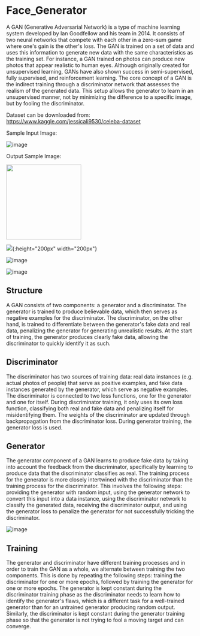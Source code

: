 # Face_Generator

A GAN (Generative Adversarial Network) is a type of machine learning system developed by Ian Goodfellow and his team in 2014. It consists of two neural networks that compete with each other in a zero-sum game where one's gain is the other's loss. The GAN is trained on a set of data and uses this information to generate new data with the same characteristics as the training set. For instance, a GAN trained on photos can produce new photos that appear realistic to human eyes. Although originally created for unsupervised learning, GANs have also shown success in semi-supervised, fully supervised, and reinforcement learning. The core concept of a GAN is the indirect training through a discriminator network that assesses the realism of the generated data. This setup allows the generator to learn in an unsupervised manner, not by minimizing the difference to a specific image, but by fooling the discriminator.

Dataset can be downloaded from: https://www.kaggle.com/jessicali9530/celeba-dataset

Sample Input Image:

![image](https://user-images.githubusercontent.com/38975177/217202336-bcc4412b-b794-4002-bf4e-a816570c2f05.png)


Output Sample Image:

<img src="https://user-images.githubusercontent.com/38975177/217202616-a28ebd05-76c3-440c-9d2b-da6b56f1aeb9.png" width="200" height="200">


![](https://user-images.githubusercontent.com/38975177/217202616-a28ebd05-76c3-440c-9d2b-da6b56f1aeb9.png){:height="200px" width="200px"}

![image](https://user-images.githubusercontent.com/38975177/217202829-e243943e-3978-4b4c-a03a-da7b7210549c.png)

![image](https://user-images.githubusercontent.com/38975177/217202871-f9fb5466-7cae-4a96-b9e2-aeadd1570829.png)

## Structure

A GAN consists of two components: a generator and a discriminator. The generator is trained to produce believable data, which then serves as negative examples for the discriminator. The discriminator, on the other hand, is trained to differentiate between the generator's fake data and real data, penalizing the generator for generating unrealistic results. At the start of training, the generator produces clearly fake data, allowing the discriminator to quickly identify it as such.

## Discriminator

The discriminator has two sources of training data: real data instances (e.g. actual photos of people) that serve as positive examples, and fake data instances generated by the generator, which serve as negative examples. The discriminator is connected to two loss functions, one for the generator and one for itself. During discriminator training, it only uses its own loss function, classifying both real and fake data and penalizing itself for misidentifying them. The weights of the discriminator are updated through backpropagation from the discriminator loss. During generator training, the generator loss is used.

## Generator

The generator component of a GAN learns to produce fake data by taking into account the feedback from the discriminator, specifically by learning to produce data that the discriminator classifies as real. The training process for the generator is more closely intertwined with the discriminator than the training process for the discriminator. This involves the following steps: providing the generator with random input, using the generator network to convert this input into a data instance, using the discriminator network to classify the generated data, receiving the discriminator output, and using the generator loss to penalize the generator for not successfully tricking the discriminator.

![image](https://user-images.githubusercontent.com/38975177/217203818-7f77ad97-ce84-4b30-b432-0c3106f18402.png)


## Training

The generator and discriminator have different training processes and in order to train the GAN as a whole, we alternate between training the two components. This is done by repeating the following steps: training the discriminator for one or more epochs, followed by training the generator for one or more epochs. The generator is kept constant during the discriminator training phase as the discriminator needs to learn how to identify the generator's flaws, which is a different task for a well-trained generator than for an untrained generator producing random output. Similarly, the discriminator is kept constant during the generator training phase so that the generator is not trying to fool a moving target and can converge.
